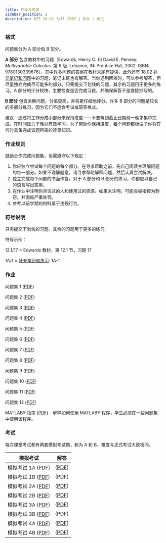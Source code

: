 ```yaml
---
title: 作业与考试
sidebar_position: 2
description: MIT 18.02 fall 2007 | 作业 | 考试
---
```




### 格式

问题集分为 A 部分和 B 部分。

**A 部分** 包含教材中的习题（Edwards, Henry C. 和 David E. Penney. _Multivariable Calculus_. 第 6 版. Lebanon, IN: Prentice Hall, 2002. ISBN: 9780130339676），其中许多问题的答案在教材末尾有提供，此外还有 [18.02 补充笔记和问题](./course-reader.md)中的习题，笔记末尾也有解答。当你遇到困难时，可以参考解答，但尽量独立完成尽可能多的部分。只需提交下划线的习题，其余的习题用于更多的练习。A 部分的评分较快，主要检查是否完成习题，并确保解答不是直接抄写的。

**B 部分** 包含未解问题，分值更高，并将更仔细地评分。许多 B 部分的问题是较长的多部分练习，因为它们不适合考试或简答格式。

建议：通过将工作分成小部分来保持进度——不要等到截止日期前一晚才集中完成。在时间压力下难以有效学习。为了帮助你保持进度，每个问题都标注了你将在何时具备完成该题所需的背景知识。

### 作业规则

鼓励合作完成问题集，但需遵守以下规定：

1. 你应独立尝试每个问题的每个部分。在寻求帮助之前，先自己阅读并理解问题的每一部分。如果不理解题意，请寻求帮助解释问题，然后认真尝试解决。
2. 独立完成每个问题的书面作答。对于 A 部分和 B 部分的练习，你都应以自己的语言写出答案。
3. 在作业中注明你咨询过的人和使用过的资源。如果未注明，可能会被指控为剽窃，并面临严重处罚。
4. 参考以前学期的材料属于违规行为。

### 符号说明

只需提交下划线的习题，其余的习题用于更多的练习。

符号示例：

12.1/17 = Edwards 教材，第 12.1 节，习题 17

1A/1 = [补充笔记和练习](./course-reader.md): 1A-1

### 作业

问题集 1 ([PDF](/resource/18-02/ps1.pdf))

问题集 2 ([PDF](/resource/18-02/ps2.pdf))

问题集 3 ([PDF](/resource/18-02/ps3.pdf))

问题集 4 ([PDF](/resource/18-02/ps4.pdf))

问题集 5 ([PDF](/resource/18-02/ps5.pdf))

问题集 6 ([PDF](/resource/18-02/ps6.pdf))

问题集 7 ([PDF](/resource/18-02/ps7.pdf))

问题集 8 ([PDF](/resource/18-02/ps8.pdf))

问题集 9 ([PDF](/resource/18-02/ps9.pdf))

问题集 10 ([PDF](/resource/18-02/ps10.pdf))

问题集 11 ([PDF](/resource/18-02/ps11.pdf))

问题集 12 ([PDF](/resource/18-02/ps12.pdf))

MATLAB® 指南 ([PDF](/resource/18-02/matlab.pdf)) - 解释如何使用 MATLAB® 程序，学生必须在一些问题集中使用该程序。


### 考试

每次课堂考试都有两套模拟考试题，称为 A 和 B，难度与正式考试大致相同。

| 模拟考试 | 解答 |
| --- | --- |
| 模拟考试 1A ([PDF](/resource/18-02/prac1a.pdf)) | ([PDF](/resource/18-02/prac1asol.pdf)) |
| 模拟考试 1B ([PDF](/resource/18-02/prac1b.pdf)) | ([PDF](/resource/18-02/prac1bsol.pdf)) |
| 模拟考试 2A ([PDF](/resource/18-02/prac2a.pdf)) | ([PDF](/resource/18-02/prac2asol.pdf)) |
| 模拟考试 2B ([PDF](/resource/18-02/prac2b.pdf)) | ([PDF](/resource/18-02/prac2bsol.pdf)) |
| 模拟考试 3A ([PDF](/resource/18-02/prac3a.pdf)) | ([PDF](/resource/18-02/prac3asol.pdf)) |
| 模拟考试 3B ([PDF](/resource/18-02/prac3b.pdf)) | ([PDF](/resource/18-02/prac3bsol.pdf)) |
| 模拟考试 4A ([PDF](/resource/18-02/prac4a.pdf)) | ([PDF](/resource/18-02/prac4asol.pdf)) |
| 模拟考试 4B ([PDF](/resource/18-02/prac4b.pdf)) | ([PDF](/resource/18-02/prac4bsol.pdf)) |
